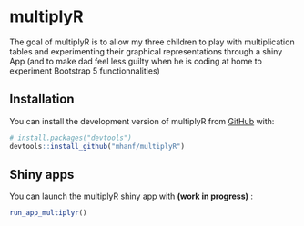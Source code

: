 
<!-- README.md is generated from README.Rmd. Please edit that file -->

# multiplyR

<!-- badges: start -->
<!-- badges: end -->

The goal of multiplyR is to allow my three children to play with
multiplication tables and experimenting their graphical representations
through a shiny App (and to make dad feel less guilty when he is coding
at home to experiment Bootstrap 5 functionnalities)

## Installation

You can install the development version of multiplyR from
[GitHub](https://github.com/) with:

``` r
# install.packages("devtools")
devtools::install_github("mhanf/multiplyR")
```

## Shiny apps

You can launch the multiplyR shiny app with **(work in progress)** :

``` r
run_app_multiplyr()
```
